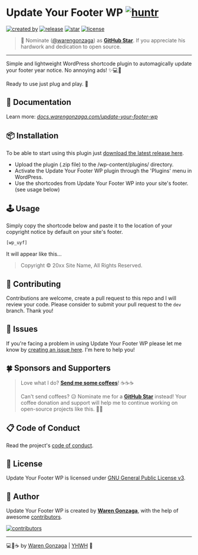 # Update Your Footer WP [![huntr](https://cdn.huntr.dev/huntr_security_badge_mono.svg)](https://huntr.dev)

[![created by](https://img.shields.io/badge/created%20by-Waren%20Gonzaga-blue.svg?longCache=true&style=flat-square)](https://github.com/warengonzaga) [![release](https://img.shields.io/github/release/warengonzaga/update-your-footer-wp.svg?style=flat-square)](https://github.com/warengonzaga/update-your-footer-wp/releases) [![star](https://img.shields.io/github/stars/warengonzaga/update-your-footer-wp.svg?style=flat-square)](https://github.com/warengonzaga/update-your-footer-wp/stargazers) [![license](https://img.shields.io/github/license/warengonzaga/update-your-footer-wp.svg?style=flat-square)](https://github.com/warengonzaga/update-your-footer-wp/blob/main/license)

> 📢 Nominate ([@warengonzaga](https://warengonzaga.com)) as **[GitHub Star](https://stars.github.com/nominate)**. If you appreciate his hardwork and dedication to open source.

---

Simple and lightweight WordPress shortcode plugin to automagically update your footer year notice. No annoying ads! ✨💻🧩

Ready to use just plug and play. 🤘

## 📖 Documentation

Learn more: _[docs.warengonzaga.com/update-your-footer-wp](https://docs.warengonzaga.com/update-your-footer-wp)_

## 📦 Installation

To be able to start using this plugin just [download the latest release here](https://github.com/warengonzaga/update-your-footer-wp/releases/latest).

- Upload the plugin (.zip file) to the /wp-content/plugins/ directory.
- Activate the Update Your Footer WP plugin through the 'Plugins' menu in WordPress.
- Use the shortcodes from Update Your Footer WP into your site's footer. (see usage below)

## 🕹️ Usage

Simply copy the shortcode below and paste it to the location of your copyright notice by default on your site's footer.

```php
[wp_uyf]
```

It will appear like this...

> Copyright &copy; 20xx Site Name, All Rights Reserved.

## 🎯 Contributing

Contributions are welcome, create a pull request to this repo and I will review your code. Please consider to submit your pull request to the ```dev``` branch. Thank you!

## 🐛 Issues

If you're facing a problem in using Update Your Footer WP please let me know by [creating an issue here](https://github.com/warengonzaga/update-your-footer-wp/issues/new/chose). I'm here to help you!

## 🍀 Sponsors and Supporters

> Love what I do? **[Send me some coffees](https://warengonzaga.com/donate)**! ☕☕☕
>
> Can't send coffees? 😥 Nominate me for a **[GitHub Star](https://stars.github.com/nominate)** instead!
> Your coffee donation and support will help me to continue working on open-source projects like this. 🙏😇

## 📋 Code of Conduct

Read the project's [code of conduct](./CODE_OF_CONDUCT.md).

## 📃 License

Update Your Footer WP is licensed under [GNU General Public License v3](https://opensource.org/licenses/GPL-3.0).

## 📝 Author

Update Your Footer WP is created by **[Waren Gonzaga](https://github.com/warengonzaga)**, with the help of awesome [contributors](https://github.com/warengonzaga/update-your-footer-wp/graphs/contributors).

[![contributors](https://contrib.rocks/image?repo=warengonzaga/update-your-footer-wp)](https://github.com/warengonzaga/update-your-footer-wp/graphs/contributors)

---

💻💖☕ by [Waren Gonzaga](https://warengonzaga.com) | [YHWH](https://youtu.be/HHrxS4diLew?t=44) 🙏
